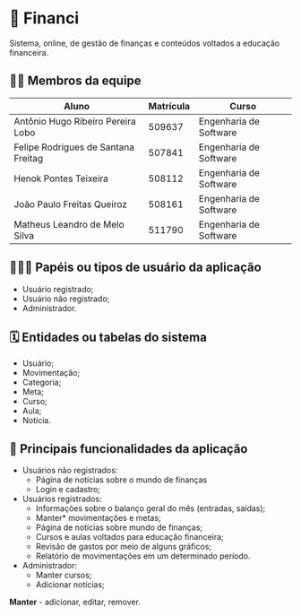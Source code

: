 # :checkered_flag: Financi

Sistema, online, de gestão de finanças e conteúdos voltados a educação financeira.

## :technologist: Membros da equipe

| Aluno | Matrícula | Curso |
| ------ | --------- | ------ |
| Antônio Hugo Ribeiro Pereira Lobo | 509637 | Engenharia de Software|
| Felipe Rodrigues de Santana Freitag | 507841 | Engenharia de Software |
| Henok Pontes Teixeira | 508112 | Engenharia de Software |
| João Paulo Freitas Queiroz |508161 | Engenharia de Software |
| Matheus Leandro de Melo Silva | 511790 | Engenharia de Software |

## :people_holding_hands: Papéis ou tipos de usuário da aplicação

- Usuário registrado;
- Usuário não registrado;
- Administrador.

## :spiral_calendar: Entidades ou tabelas do sistema

- Usuário;
- Movimentação;
- Categoria;
- Meta;
- Curso;
- Aula;
- Notícia.

## :triangular_flag_on_post:	 Principais funcionalidades da aplicação

- Usuários não registrados:
	- Página de notícias sobre o mundo de finanças
	- Login e cadastro;
- Usuários registrados:
	- Informações sobre o balanço geral do mês (entradas, saídas);
	- Manter* movimentações e metas;
	- Página de notícias sobre mundo de finanças;
	- Cursos e aulas voltados para educação financeira;
	- Revisão de gastos por meio de alguns gráficos;
	- Relatório de movimentações em um determinado período.
- Administrador:
	- Manter cursos;
	- Adicionar notícias;
	  
**Manter** - adicionar, editar, remover. 
